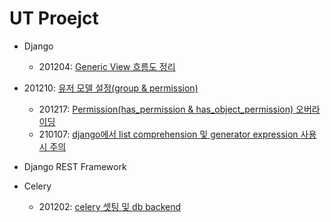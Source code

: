 # UT Proejct



-   Django
    -   201204: [Generic View 흐름도 정리](docs/201204.md)
-   201210: [유저 모델 설정(group & permission)](docs/201210.md)
    -   201217: [Permission(has_permission & has_object_permission) 오버라이딩](docs/201217.md)
    -   210107: [django에서 list comprehension 및 generator expression 사용 시 주의](docs/210107.md)
    
-   Django REST Framework

-   Celery
    -   201202: [celery 셋팅 및 db backend](docs/celery_doc.md)

